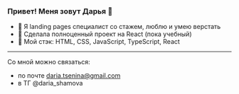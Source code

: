 ### Привет! Меня зовут Дарья 👋

- 🌟 Я landing pages специалист со стажем, люблю и умею верстать
- 🔭 Сделала полноценный проект на React (пока учебный)
- 🔧 Мой стэк: HTML, CSS, JavaScript, TypeScript, React

____________
Со мной можно связаться:
- по почте daria.tsenina@gmail.com 
- в ТГ @daria_shamova

<!--
**DariaShamova/DariaShamova** is a ✨ _special_ ✨ repository because its `README.md` (this file) appears on your GitHub profile.

Here are some ideas to get you started:

- 🔭 I’m currently working on ...
- 🌱 I’m currently learning ...
- 👯 I’m looking to collaborate on ...
- 🤔 I’m looking for help with ...
- 💬 Ask me about ...
- 📫 How to reach me: ...
- 😄 Pronouns: ...
- ⚡ Fun fact: ...
-->
